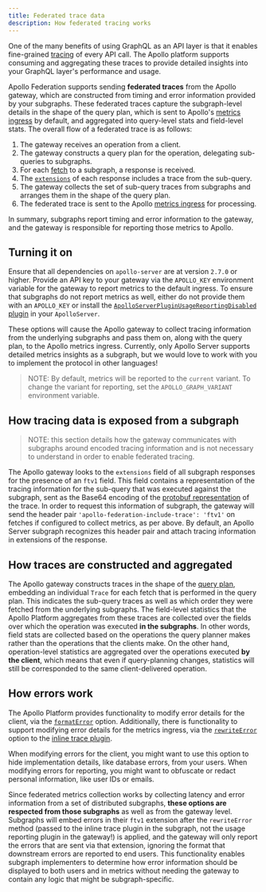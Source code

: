 ```yaml
---
title: Federated trace data
description: How federated tracing works
---
```


One of the many benefits of using GraphQL as an API layer is that it enables fine-grained [tracing](https://www.apollographql.com/docs/platform/performance/#traces) of every API call. The Apollo platform supports consuming and aggregating these traces to provide detailed insights into your GraphQL layer's performance and usage.

Apollo Federation supports sending **federated traces** from the Apollo gateway, which are constructed from timing and error information provided by your subgraphs. These federated traces capture the subgraph-level details in the shape of the query plan, which is sent to Apollo's [metrics ingress](https://www.apollographql.com/docs/studio/setup-analytics/#sending-metrics-to-the-reporting-endpoint) by default, and aggregated into query-level stats and field-level stats. The overall flow of a federated trace is as follows:

1. The gateway receives an operation from a client.
2. The gateway constructs a query plan for the operation, delegating sub-queries to subgraphs.
3. For each [fetch](https://www.apollographql.com/docs/federation/federation-spec/#fetch-service-capabilities) to a subgraph, a response is received.
4. The [`extensions`](https://www.apollographql.com/docs/resources/graphql-glossary/#extensions) of each response includes a trace from the sub-query.
5. The gateway collects the set of sub-query traces from subgraphs and arranges them in the shape of the query plan.
6. The federated trace is sent to the Apollo [metrics ingress](https://www.apollographql.com/docs/studio/setup-analytics/#sending-metrics-to-the-reporting-endpoint) for processing.

In summary, subgraphs report timing and error information to the gateway, and the gateway is responsible for reporting those metrics to Apollo.

## Turning it on

Ensure that all dependencies on `apollo-server` are at version `2.7.0` or higher. Provide an API key to your gateway via the `APOLLO_KEY` environment variable for the gateway to report metrics to the default ingress. To ensure that subgraphs do not report metrics as well, either do not provide them with an `APOLLO_KEY` or install the [`ApolloServerPluginUsageReportingDisabled` plugin](https://www.apollographql.com/docs/apollo-server/api/plugin/usage-reporting/) in your `ApolloServer`.

These options will cause the Apollo gateway to collect tracing information from the underlying subgraphs and pass them on, along with the query plan, to the Apollo metrics ingress. Currently, only Apollo Server supports detailed metrics insights as a subgraph, but we would love to work with you to implement the protocol in other languages!

> NOTE: By default, metrics will be reported to the `current` variant. To change the variant for reporting, set the `APOLLO_GRAPH_VARIANT` environment variable.

## How tracing data is exposed from a subgraph

> NOTE: this section details how the gateway communicates with subgraphs around encoded tracing information and is not necessary to understand in order to enable federated tracing.

The Apollo gateway looks to the `extensions` field of all subgraph responses for the presence of an `ftv1` field. This field contains a representation of the tracing information for the sub-query that was executed against the subgraph, sent as the Base64 encoding of the [protobuf representation](https://github.com/apollographql/apollo-server/blob/main/packages/apollo-reporting-protobuf/src/reports.proto) of the trace. In order to request this information of subgraph, the gateway will send the header pair `'apollo-federation-include-trace': 'ftv1'` on fetches if configured to collect metrics, as per above. By default, an Apollo Server subgraph recognizes this header pair and attach tracing information in extensions of the response.

## How traces are constructed and aggregated

The Apollo gateway constructs traces in the shape of the [query plan](https://www.apollographql.com/docs/federation/implementing/#inspecting-query-plans), embedding an individual `Trace` for each fetch that is performed in the query plan. This indicates the sub-query traces as well as which order they were fetched from the underlying subgraphs. The field-level statistics that the Apollo Platform aggregates from these traces are collected over the fields over which the operation was executed **in the subgraphs**. In other words, field stats are collected based on the operations the query planner makes rather than the operations that the clients make. On the other hand, operation-level statistics are aggregated over the operations executed **by the client**, which means that even if query-planning changes, statistics will still be corresponded to the same client-delivered operation.

## How errors work

The Apollo Platform provides functionality to modify error details for the client, via the [`formatError`](https://www.apollographql.com/docs/apollo-server/features/errors/#for-the-client-response) option. Additionally, there is functionality to support modifying error details for the metrics ingress, via the [`rewriteError`](https://www.apollographql.com/docs/apollo-server/data/errors/#for-apollo-studio-reporting) option to the [inline trace plugin](https://www.apollographql.com/docs/apollo-server/api/plugin/inline-trace/).

When modifying errors for the client, you might want to use this option to hide implementation details, like database errors, from your users. When modifying errors for reporting, you might want to obfuscate or redact personal information, like user IDs or emails.

Since federated metrics collection works by collecting latency and error information from a set of distributed subgraphs, **these options are respected from those subgraphs** as well as from the gateway level. Subgraphs will embed errors in their `ftv1` extension after the `rewriteError` method (passed to the inline trace plugin in the subgraph, not the usage reporting plugin in the gateway!) is applied, and the gateway will only report the errors that are sent via that extension, ignoring the format that downstream errors are reported to end users. This functionality enables subgraph implementers to determine how error information should be displayed to both users and in metrics without needing the gateway to contain any logic that might be subgraph-specific.

